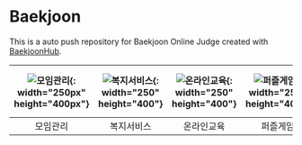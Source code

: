 # Baekjoon
This is a auto push repository for Baekjoon Online Judge created with [BaekjoonHub](https://github.com/BaekjoonHub/BaekjoonHub).



|![모임관리](https://github.com/slside/Baekjoon/assets/132821972/5ab2d12b-10e1-4135-9048-f6d4abe6c15e){: width="250px" height="400px"}|![복지서비스](https://github.com/slside/Baekjoon/assets/132821972/385ff0d7-61ad-49fc-b11e-fea60d7b727b){: width="250" height="400"}|![온라인교육](https://github.com/slside/Baekjoon/assets/132821972/0df3059a-b503-4a16-9b0e-a229423dc584){: width="250" height="400"}|![퍼즐게임](https://github.com/slside/Baekjoon/assets/132821972/776a6040-0358-44d4-a90a-3e7487d4b6cb){: width="250" height="400"}|![짝맞추기 게임](https://github.com/slside/Baekjoon/assets/132821972/a3c36d89-62e1-46dd-8275-d1256478fc17){: width="250" height="400"}|![랭킹페이지](https://github.com/slside/Baekjoon/assets/132821972/c1810c6c-18de-4690-8f65-96e4602d9078){: width="250" height="400"}|
|:---:|:---:|:---:|:---:|:---:|:---:|
|모임관리|복지서비스|온라인교육|퍼즐게임|짝맞추기게임|랭킹페이지
